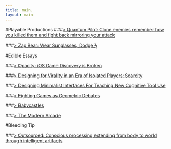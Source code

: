 ```yaml
---
title: main.
layout: main
---
```

#Playable Productions
###[> Quantum Pilot: Clone enemies remember how you killed them and fight back mirroring your attack](https://itunes.apple.com/us/app/quantum-pilot/id935956154?mt=8)

###[>  Zap Bear: Wear Sunglasses, Dodge ϟ](https://itunes.apple.com/us/app/zapbear/id1016670264)

#Edible Essays

###[> Opacity: iOS Game Discovery is Broken](opacity/index.html)

###[> Designing for Virality in an Era of Isolated Players: Scarcity](designing_for_virality_isolated_era_1/index.html)

###[> Designing Minimalist Interfaces For Teaching New Cognitive Tool Use](designing_minimalist/index.html)

###[> Fighting Games as Geometric Debates](geometric_debates/index.html)

###[> Babycastles](babycastles/index.html)

###[> The Modern Arcade](modern_arcade/index.html)

#Bleeding Tip

###[> Outsourced: Conscious processing extending from body to world through intelligent artifacts](outsourced/index.html)
